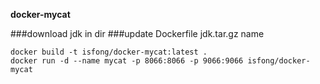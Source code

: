 **docker-mycat**

###download jdk in dir
###update Dockerfile jdk.tar.gz name
```$xslt
docker build -t isfong/docker-mycat:latest .
docker run -d --name mycat -p 8066:8066 -p 9066:9066 isfong/docker-mycat
```